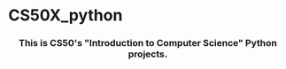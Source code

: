 # CS50X_python
<h3 align="center">
  This is CS50's "Introduction to Computer Science" Python projects.
</h3>
